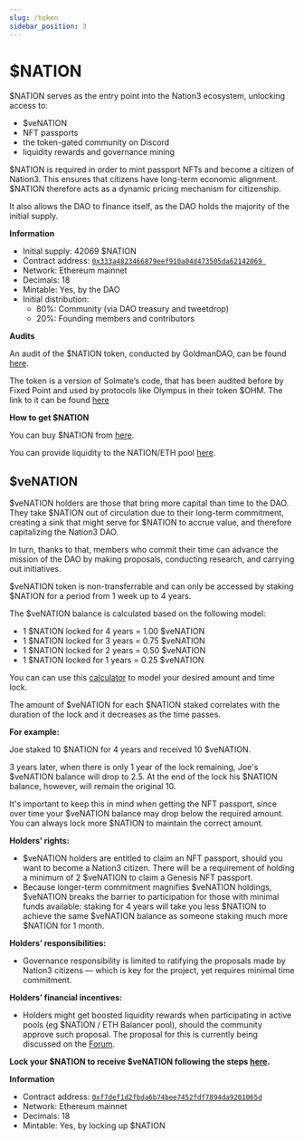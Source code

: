 ```yaml
---
slug: /token
sidebar_position: 3
---
```


# $NATION

$NATION serves as the entry point into the Nation3 ecosystem, unlocking access to:

- $veNATION
- NFT passports
- the token-gated community on Discord
- liquidity rewards and governance mining

$NATION is required in order to mint passport NFTs and become a citizen of Nation3. This ensures that citizens have long-term economic alignment.
$NATION therefore acts as a dynamic pricing mechanism for citizenship.

It also allows the DAO to finance itself, as the DAO holds the majority of the initial supply.

**Information**

- Initial supply: 42069 $NATION
- Contract address: [`0x333a4823466879eef910a04d473505da62142069 `](https://etherscan.io/token/0x333a4823466879eef910a04d473505da62142069)
- Network: Ethereum mainnet
- Decimals: 18
- Mintable: Yes, by the DAO
- Initial distribution:
  - 80%: Community (via DAO treasury and tweetdrop)
  - 20%: Founding members and contributors

**Audits**

An audit of the $NATION token, conducted by GoldmanDAO, can be found [here](https://prong-distance-e49.notion.site/Nation3-Launch-Report-59990449a8ef4814985f44eadb1c75a1).

The token is a version of Solmate’s code, that has been audited before by Fixed Point and used by protocols like Olympus in their token $OHM. The link to it can be found [here](https://github.com/Rari-Capital/solmate/blob/main/audits/v6-Fixed-Point-Solutions.pdf)

**How to get $NATION**

You can buy $NATION from [here](https://app.balancer.fi/#/trade/ether/0x333a4823466879eef910a04d473505da62142069).

You can provide liquidity to the NATION/ETH pool [here](https://app.balancer.fi/#/pool/0x0bf37157d30dfe6f56757dcadff01aed83b08cd600020000000000000000019a).

## $veNATION

$veNATION holders are those that bring more capital than time to the DAO. They take $NATION out of circulation due to their long-term commitment, creating a sink that might serve for $NATION to accrue value, and therefore capitalizing the Nation3 DAO.

In turn, thanks to that, members who commit their time can advance the mission of the DAO by making proposals, conducting research, and carrying out initiatives.

$veNATION token is non-transferrable and can only be accessed by staking $NATION for a period from 1 week up to 4 years.

The $veNATION balance is calculated based on the following model:

- 1 $NATION locked for 4 years = 1.00 $veNATION
- 1 $NATION locked for 3 years = 0.75 $veNATION
- 1 $NATION locked for 2 years = 0.50 $veNATION
- 1 $NATION locked for 1 years = 0.25 $veNATION

You can can use this [calculator](https://app.nation3.org/lock) to model your desired amount and time lock.

The amount of $veNATION for each $NATION staked correlates with the duration of the lock and it decreases as the time passes.

**For example:**

Joe staked 10 $NATION for 4 years and received 10 $veNATION.

3 years later, when there is only 1 year of the lock remaining, Joe's $veNATION balance will drop to 2.5. At the end of the lock his $NATION balance, however, will remain the original 10.

It's important to keep this in mind when getting the NFT passport, since over time your $veNATION balance may drop below the required amount. You can always lock more $NATION to maintain the correct amount.

**Holders’ rights:**

- $veNATION holders are entitled to claim an NFT passport, should you want to become a Nation3 citizen. There will be a requirement of holding a minimum of 2 $veNATION to claim a Genesis NFT passport.
- Because longer-term commitment magnifies $veNATION holdings, $veNATION breaks the barrier to participation for those with minimal funds available: staking for 4 years will take you less $NATION to achieve the same $veNATION balance as someone staking much more $NATION for 1 month.

**Holders’ responsibilities:**

- Governance responsibility is limited to ratifying the proposals made by Nation3 citizens — which is key for the project, yet requires minimal time commitment.

**Holders’ financial incentives:**

- Holders might get boosted liquidity rewards when participating in active pools (eg $NATION / ETH Balancer pool), should the community approve such proposal. The proposal for this is currently being discussed on the [Forum](https://forum.nation3.org/t/proposal-to-launch-liquidity-rewards/25).

**Lock your $NATION to receive $veNATION following the steps [here](https://app.nation3.org/lock).**

**Information**

- Contract address: [`0xf7def1d2fbda6b74bee7452fdf7894da9201065d`](https://etherscan.io/address/0xf7def1d2fbda6b74bee7452fdf7894da9201065d)
- Network: Ethereum mainnet
- Decimals: 18
- Mintable: Yes, by locking up $NATION
